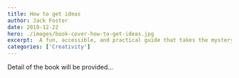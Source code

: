 ```yaml
---
title: How to get ideas
author: Jack Foster
date: 2019-12-22
hero: ./images/book-cover-how-to-get-ideas.jpg
excerpt:  A fun, accessible, and practical guide that takes the mystery and confusion out of developing new ideas.
categories: ['Creativity']
---
```


Detail of the book will be provided...